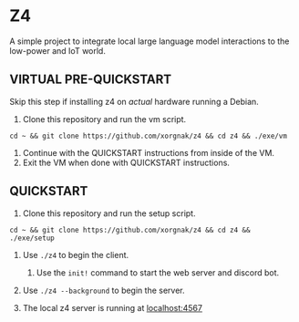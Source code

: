 
# Z4
A simple project to integrate local large language model interactions to the low-power and IoT world.

## VIRTUAL PRE-QUICKSTART
Skip this step if installing z4 on *actual* hardware running a Debian.
1. Clone this repository and run the vm script.
```
cd ~ && git clone https://github.com/xorgnak/z4 && cd z4 && ./exe/vm
```
1. Continue with the QUICKSTART instructions from inside of the VM.
1. Exit the VM when done with QUICKSTART instructions.

## QUICKSTART
1. Clone this repository and run the setup script.
```
cd ~ && git clone https://github.com/xorgnak/z4 && cd z4 && ./exe/setup
```
   1. Use `./z4` to begin the client.
      1. Use the `init!` command to start the web server and discord bot.
   1. Use `./z4 --background` to begin the server.
   
1. The local z4 server is running at [localhost:4567](http://localhost:4567)



